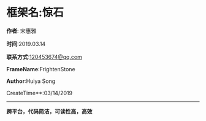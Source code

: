 # 框架名:惊石

**作者**: 宋惠雅

**时间**:2019.03.14

**联系方式**:<120453674@qq.com>

**FrameName**:FrightenStone

**Author**:Huiya Song

CreateTime**:03/14/2019

--------

**跨平台，代码简洁，可读性高，高效**
